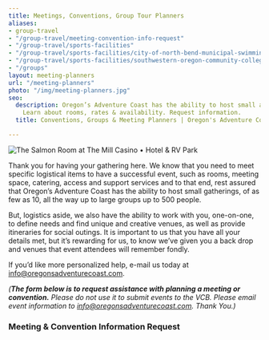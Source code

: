 ```yaml
---
title: Meetings, Conventions, Group Tour Planners
aliases:
- group-travel
- "/group-travel/meeting-convention-info-request"
- "/group-travel/sports-facilities"
- "/group-travel/sports-facilities/city-of-north-bend-municipal-swimming-pool"
- "/group-travel/sports-facilities/southwestern-oregon-community-college"
- "/groups"
layout: meeting-planners
url: "/meeting-planners"
photo: "/img/meeting-planners.jpg"
seo:
  description: Oregon’s Adventure Coast has the ability to host small and large gatherings.
    Learn about rooms, rates & availability. Request information.
  title: Conventions, Groups & Meeting Planners | Oregon's Adventure Coast

---
```

![The Salmon Room at The Mill Casino • Hotel & RV Park](/img/salmonroom-mill-casino.jpg)

Thank you for having your gathering here. We know that you need to meet specific logistical items to have a successful event, such as rooms, meeting space, catering, access and support services and to that end, rest assured that Oregon’s Adventure Coast has the ability to host small gatherings, of as few as 10, all the way up to large groups up to 500 people.

But, logistics aside, we also have the ability to work with you, one-on-one, to define needs and find unique and creative venues, as well as provide itineraries for social outings. It is important to us that you have all your details met, but it’s rewarding for us, to know we’ve given you a back drop and venues that event attendees will remember fondly.

If you’d like more personalized help, e-mail us today at [info@oregonsadventurecoast.com](mailto:info@oregonsadventurecoast.com).

_(**The form below is to request assistance with planning a meeting or convention.** Please do not use it to submit events to the VCB. Please email event information to_ _[info@oregonsadventurecoast.com](mailto:info@oregonsadventurecoast.com)._ _Thank You.)_

### Meeting & Convention Information Request

<script type="text/javascript" src="https://form.jotform.com/jsform/83166502598161"></script>